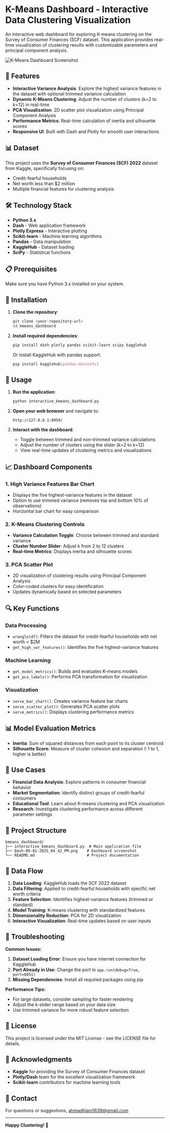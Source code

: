 # K-Means Dashboard - Interactive Data Clustering Visualization

An interactive web dashboard for exploring K-means clustering on the Survey of Consumer Finances (SCF) dataset. This application provides real-time visualization of clustering results with customizable parameters and principal component analysis.

![K-Means Dashboard Screenshot](Dash-09-01-2025_04_42_PM.png)

## 🚀 Features

- **Interactive Variance Analysis**: Explore the highest variance features in the dataset with optional trimmed variance calculation
- **Dynamic K-Means Clustering**: Adjust the number of clusters (k=2 to k=12) in real-time
- **PCA Visualization**: 2D scatter plot visualization using Principal Component Analysis
- **Performance Metrics**: Real-time calculation of inertia and silhouette scores
- **Responsive UI**: Built with Dash and Plotly for smooth user interactions

## 📊 Dataset

This project uses the **Survey of Consumer Finances (SCF) 2022** dataset from Kaggle, specifically focusing on:
- Credit-fearful households
- Net worth less than $2 million
- Multiple financial features for clustering analysis

## 🛠️ Technology Stack

- **Python 3.x**
- **Dash** - Web application framework
- **Plotly Express** - Interactive plotting
- **Scikit-learn** - Machine learning algorithms
- **Pandas** - Data manipulation
- **KaggleHub** - Dataset loading
- **SciPy** - Statistical functions

## 📋 Prerequisites

Make sure you have Python 3.x installed on your system.

## 🔧 Installation

1. **Clone the repository**:
   ```bash
   git clone <your-repository-url>
   cd kmeans_dashboard
   ```

2. **Install required dependencies**:
   ```bash
   pip install dash plotly pandas scikit-learn scipy kagglehub
   ```

   Or install KaggleHub with pandas support:
   ```bash
   pip install kagglehub[pandas-datasets]
   ```

## 🚀 Usage

1. **Run the application**:
   ```bash
   python interactive_kmeans_dashboard.py
   ```

2. **Open your web browser** and navigate to:
   ```
   http://127.0.0.1:8050/
   ```

3. **Interact with the dashboard**:
   - Toggle between trimmed and non-trimmed variance calculations
   - Adjust the number of clusters using the slider (k=2 to k=12)
   - View real-time updates of clustering metrics and visualizations

## 📈 Dashboard Components

### 1. High Variance Features Bar Chart
- Displays the five highest-variance features in the dataset
- Option to use trimmed variance (removes top and bottom 10% of observations)
- Horizontal bar chart for easy comparison

### 2. K-Means Clustering Controls
- **Variance Calculation Toggle**: Choose between trimmed and standard variance
- **Cluster Number Slider**: Adjust k from 2 to 12 clusters
- **Real-time Metrics**: Displays inertia and silhouette scores

### 3. PCA Scatter Plot
- 2D visualization of clustering results using Principal Component Analysis
- Color-coded clusters for easy identification
- Updates dynamically based on selected parameters

## 🔍 Key Functions

### Data Processing
- `wrangle(df)`: Filters the dataset for credit-fearful households with net worth < $2M
- `get_high_var_features()`: Identifies the five highest-variance features

### Machine Learning
- `get_model_metrics()`: Builds and evaluates K-means models
- `get_pca_labels()`: Performs PCA transformation for visualization

### Visualization
- `serve_bar_chart()`: Creates variance feature bar charts
- `serve_scatter_plot()`: Generates PCA scatter plots
- `serve_metrics()`: Displays clustering performance metrics

## 📊 Model Evaluation Metrics

- **Inertia**: Sum of squared distances from each point to its cluster centroid
- **Silhouette Score**: Measure of cluster cohesion and separation (-1 to 1, higher is better)

## 🎯 Use Cases

- **Financial Data Analysis**: Explore patterns in consumer financial behavior
- **Market Segmentation**: Identify distinct groups of credit-fearful consumers
- **Educational Tool**: Learn about K-means clustering and PCA visualization
- **Research**: Investigate clustering performance across different parameter settings

## 📁 Project Structure

```
kmeans_dashboard/
├── interactive_kmeans_dashboard.py  # Main application file
├── Dash-09-01-2025_04_42_PM.png    # Dashboard screenshot
└── README.md                       # Project documentation
```

## 🔄 Data Flow

1. **Data Loading**: KaggleHub loads the SCF 2022 dataset
2. **Data Filtering**: Applied to credit-fearful households with specific net worth criteria
3. **Feature Selection**: Identifies highest-variance features (trimmed or standard)
4. **Model Training**: K-means clustering with standardized features
5. **Dimensionality Reduction**: PCA for 2D visualization
6. **Interactive Visualization**: Real-time updates based on user inputs

## 🐛 Troubleshooting

**Common Issues:**

1. **Dataset Loading Error**: Ensure you have internet connection for KaggleHub
2. **Port Already in Use**: Change the port in `app.run(debug=True, port=8051)`
3. **Missing Dependencies**: Install all required packages using pip

**Performance Tips:**
- For large datasets, consider sampling for faster rendering
- Adjust the k-slider range based on your data size
- Use trimmed variance for more robust feature selection


## 📄 License

This project is licensed under the MIT License - see the LICENSE file for details.

## 🙏 Acknowledgments

- **Kaggle** for providing the Survey of Consumer Finances dataset
- **Plotly/Dash** team for the excellent visualization framework
- **Scikit-learn** contributors for machine learning tools

## 📧 Contact

For questions or suggestions, ahmadtijani1639@gmail.com

---

**Happy Clustering! 🎯**